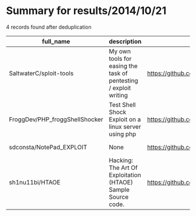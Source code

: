 
# Summary for results/2014/10/21
    
4 records found after deduplication

| full_name | description | html_url | matched_list | matched_count | pushed_at | size | stargazers_count | language | forks_count | vul_ids |
|--------------------------------|------------------------------------------------------------------|---------------------------------------------------|-----------------------|-----------------|---------------------------|--------|--------------------|------------|---------------|-----------|
| SaltwaterC/sploit-tools | My own tools for easing the task of pentesting / exploit writing | https://github.com/SaltwaterC/sploit-tools | ['exploit', 'sploit'] | 2 | 2014-10-21 08:44:37+00:00 | 272 | 45 | Python | 26 | [] |
| FroggDev/PHP_froggShellShocker | Test Shell Shock Exploit on a linux server using php | https://github.com/FroggDev/PHP_froggShellShocker | ['exploit'] | 1 | 2014-10-21 14:55:47+00:00 | 252 | 0 | PHP | 0 | [] |
| sdconsta/NotePad_EXPLOIT | None | https://github.com/sdconsta/NotePad_EXPLOIT | ['exploit'] | 1 | 2014-10-21 13:05:41+00:00 | 272 | 0 | Java | 0 | [] |
| sh1nu11bi/HTAOE | Hacking: The Art Of Exploitation (HTAOE) Sample Source code. | https://github.com/sh1nu11bi/HTAOE | ['exploit'] | 1 | 2014-10-21 21:35:42+00:00 | 240 | 0 | C | 0 | [] |
